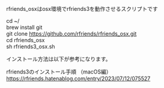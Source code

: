 rfriends_osxはosx環境でrfriends3を動作させるスクリプトです  
  
cd ~/  
brew install git  
git clone https://github.com/rfriends/rfriends_osx.git  
cd rfriends_osx  
sh rfriends3_osx.sh  
  
インストール方法は以下が参考になります。 
  
rfriends3のインストール手順 （macOS編）  
https://rfriends.hatenablog.com/entry/2023/07/12/075527  
